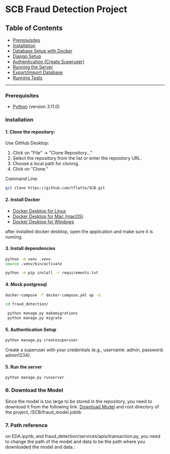 # SCB Fraud Detection Project

## Table of Contents

- [Prerequisites](#prerequisites)
- [Installation](#installation)
- [Database Setup with Docker](#database-setup-with-docker)
- [Django Setup](#django-setup)
- [Authentication (Create Superuser)](#authentication-create-superuser)
- [Running the Server](#running-the-server)
- [Export/Import Database](#exportimport-database)
- [Running Tests](#running-tests)

---



### Prerequisites

- [Python](https://www.python.org/) (version 3.11.0)


### Installation

#### 1. Clone the repository:

Use GitHub Desktop:
   1. Click on "File" -> "Clone Repository..."
   2. Select the repository from the list or enter the repository URL.
   3. Choose a local path for cloning.
   4. Click on "Clone."

Command Line:
```sh
git clone https://github.com/tflatte/SCB.git
```

#### 2. Install Docker


- [Docker Desktop for Linux](https://docs.docker.com/desktop/install/linux-install/)
- [Docker Desktop for Mac (macOS)](https://docs.docker.com/desktop/install/mac-install/)
- [Docker Desktop for Windows](https://docs.docker.com/desktop/install/windows-install/)

after installed docker desktop, open the application and make sure it is running.

#### 3. Install dependencies
```sh
python -m venv .venv
source .venv/bin/activate
```



   ```sh
   python -m pip install -r requirements.txt
   ```

#### 4. Mock postgresql
   ```sh
   docker-compose -f docker-compose.yml up -d
   ```
```sh
cd fraud_detection/
```
   ```sh
    python manage.py makemigrations
    python manage.py migrate
  ```

#### 5. Authentication Setup
```sh
python manage.py createsuperuser
```
Create a superuser with your credentials (e.g., username: admin, password: admin1234).
#### 5. Run the server

```
python manage.py runserver
```

### 6. Download the Model 
Since the model is too large to be stored in the repository, you need to download it from the following link:
[Download Model]()
and root directory of the project, /SCB/fraud_model.joblib

### 7. Path reference

on EDA.ipynb, and fraud_detection/services/apis/transaction.py, you need to change the path of the model and data to be the path where you downloaded the model and data.:
